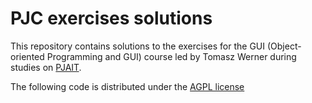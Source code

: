 # PJC exercises solutions
This repository contains solutions to the exercises for the GUI (Object-oriented Programming and GUI) course led by Tomasz Werner during studies on [PJAIT](https://www.pja.edu.pl/en/).

The following code is distributed under the [AGPL license](./LICENSE.md)
